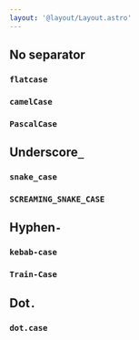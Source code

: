 ```yaml
---
layout: '@layout/Layout.astro'
---
```

## No separator
### `flatcase`
### `camelCase`
### `PascalCase`

## Underscore`_`
### `snake_case`
### `SCREAMING_SNAKE_CASE`

## Hyphen`-`
### `kebab-case`
### `Train-Case`

## Dot`.`
### `dot.case`